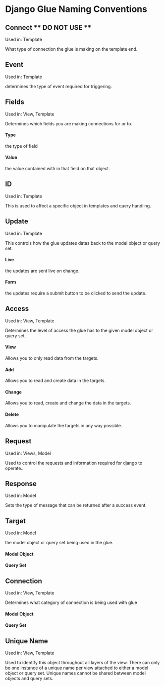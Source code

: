 # Django Glue Naming Conventions

## Connect ** DO NOT USE **
Used in: Template

What type of connection the glue is making on the template end.

## Event
Used in: Template

determines the type of event required for triggering.

## Fields
Used in: View, Template

Determines which fields you are making connections for or to.

#### Type
the type of field

#### Value
the value contained with in that field on that object.

## ID
Used in: Template

This is used to affect a specific object in templates and query handling.

## Update
Used in: Template

This controls how the glue updates datas back to the model object or query set.

#### Live
the updates are sent live on change.

#### Form
the updates require a submit button to be clicked to send the update.

## Access
Used in: View, Template

Determines the level of access the glue has to the given model object or query set.

#### View
Allows you to only read data from the targets.

#### Add
Allows you to read and create data in the targets.

#### Change
Allows you to read, create and change the data in the targets.

#### Delete
Allows you to manipulate the targets in any way possible.

## Request
Used in: Views, Model

Used to control the requests and information required for django to operate..

## Response
Used in: Model

Sets the type of message that can be returned after a success event.

## Target
Used in: Model

the model object or query set being used in the glue.

#### Model Object

#### Query Set

## Connection
Used in: View, Template

Determines what category of connection is being used with glue

#### Model Object

#### Query Set

## Unique Name
Used in: View, Template

Used to identify this object throughout all layers of the view.
There can only be one instance of a unique name per view attached to either a model object or query set.
Unique names cannot be shared between model objects and query sets.

